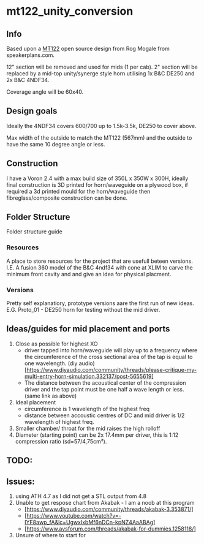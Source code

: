# mt122_unity_conversion


## Info
Based upon a [MT122](https://www.speakerplans.com/index.php?id=mt122) open source design from Rog Mogale from speakerplans.com.

12" section will be removed and used for mids (1 per cab).
2" section will be replaced by a mid-top unity/synerge style horn utilising 1x B&C DE250 and 2x B&C 4NDF34.

Coverage angle will be 60x40.

## Design goals

Ideally the 4NDF34 covers 600/700 up to 1.5k-3.5k, DE250 to cover above.

Max width of the outside to match the MT122 (567mm) and the outside to have the same 10 degree angle or less. 

## Construction 

I have a Voron 2.4 with a max build size of 350L x 350W x 300H, ideally final construction is 3D printed for horn/waveguide on a plywood box, if required a 3d printed mould for the horn/waveguide then fibreglass/composite construction can be done.  

## Folder Structure

Folder structure guide

### Resources

A place to store resources for the project that are usefull beteen versions. I.E. A fusion 360 model of the B&C 4ndf34 with cone at XLIM to carve the minimum front cavity and and give an idea for physical placment. 

### Versions

Pretty self explanatiory, prototype versions aare the first run of new ideas. E.G. Proto_01 - DE250 horn for testing without the mid driver. 

## Ideas/guides for mid placement and ports
1. Close as possible for highest XO
    - driver tapped into horn/waveguide will play up to a frequency where the circumference of the cross sectional area of the tap is equal to one wavelength. (diy audio)[https://www.diyaudio.com/community/threads/please-critique-my-multi-entry-horn-simulation.332137/post-5655619]
    - The distance between the acoustical center of the compression driver and the tap point must be one half a wave length or less. (same link as above)
2.  Ideal placement
    - circumference is 1 wavelength of the highest freq
    - distance between accoustic centres of DC and mid driver is 1/2 wavelength of highest freq.
3. Smaller chamber/ throat for the mid raises the high rolloff
4. Diameter (starting point) can be 2x 17.4mm per driver, this is 1:12 compression ratio (sd=57/4,75cm²).

## TODO:


## Issues:

1. using ATH 4.7 as I did not get a STL output from 4.8
2. Unable to get respose chart from Akabak - I am a noob at this program
    - [https://www.diyaudio.com/community/threads/akabak-3.353871/]
    - [https://www.youtube.com/watch?v=-IYF8awp_fA&lc=UgwxIxbMf6nDCn-kpNZ4AaABAg]
    - [https://www.avsforum.com/threads/akabak-for-dummies.1258118/]
3. Unsure of where to start for